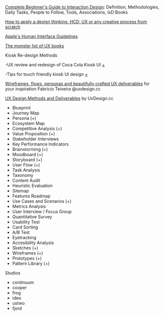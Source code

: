 [Complete Beginner's Guide to Interaction Design](https://www.uxbooth.com/articles/complete-beginners-guide-to-interaction-design/): Definition, Methodologies, Daily Tasks, People to Follow, Tools, Associations, IxD Books

[How to apply a design thinking, HCD, UX or any creative process from scratch](https://medium.com/digital-experience-design/how-to-apply-a-design-thinking-hcd-ux-or-any-creative-process-from-scratch-b8786efbf812)

[Apple's Human Interface Guidelines](https://developer.apple.com/design/human-interface-guidelines/ios/overview/themes/)

[The monster list of UX books](https://airtable.com/universe/expqM3OWZoJkjl7wy/the-monster-list-of-ux-books)

Kiosk Re-design Methods

-UX review and redesign of Coca Cola Kiosk UI [+](https://medium.theuxblog.com/ux-review-and-redesign-of-the-cocacola-freestyle-kiosk-interface-f77fc087c09)

-Tips for touch friendly kiosk UI design [+](https://blog.kiosksimple.com/2014/09/11/7-tips-for-touch-friendly-kiosk-user-interface-design/)

[Wireframes, flows, personas and beautifully crafted UX deliverables](https://uxdesign.cc/wireframes-flows-personas-and-beautifully-crafted-ux-deliverables-for-your-inspiration-bb7a8d99af62) for your inspiration Fabricio Teixeira @uxdesign.cc

[UX Design Methods and Deliverables](https://uxdesign.cc/ux-design-methods-deliverables-657f54ce3c7d) by UxDesign.cc 

- Blueprint
- Journey Map
- Persona (+)
- Ecosystem Map
- Competitive Analysis (+)
- Value Proposition (+)
- Stakeholder Interviews
- Key Performance Indicators
- Brainstorming (+)
- Moodboard (+)
- Storyboard (+)
- User Flow (+)
- Task Analysis
- Taxonomy
- Content Audit
- Heuristic Evaluation
- Sitemap
- Features Roadmap
- Use Cases and Scenarios (+)
- Metrics Analysis
- User Interview / Focus Group
- Quantitative Survey
- Usability Test
- Card Sorting
- A/B Test
- Eyetracking
- Accesibility Analysis
- Sketches (+)
- Wireframes (+)
- Prototypes (+)
- Pattern Library (+)

Studios
- continuum
- cooper
- frog
- ideo
- ustwo
- fjord
